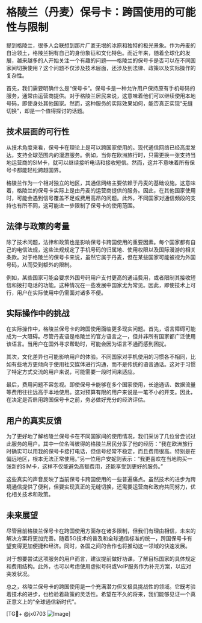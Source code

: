 # 格陵兰（丹麦）保号卡：跨国使用的可能性与限制

提到格陵兰，很多人会联想到那片广袤无垠的冰原和独特的极光景象。作为丹麦的自治领土，格陵兰拥有自己的身份象征和文化特色。而近年来，随着全球化的发展，越来越多的人开始关注一个有趣的问题——格陵兰的保号卡是否可以在不同国家间切换使用？这个问题不仅涉及技术层面，还涉及到法律、政策以及实际操作的复杂性。

首先，我们需要明确什么是“保号卡”。保号卡是一种允许用户保持原有手机号码的服务，通常由运营商提供。对于格陵兰居民来说，这意味着他们可以继续使用本地号码，即使身处其他国家。然而，这种服务的实际效果如何，能否真正实现“无缝切换”，却是一个值得探讨的话题。

## 技术层面的可行性

从技术角度来看，保号卡在理论上是可以跨国家使用的。现代通信网络已经高度发达，支持全球范围内的漫游服务。例如，当你在欧洲旅行时，只需更换一张支持当地运营商的SIM卡，就可以继续接听电话和接收短信。然而，这并不意味着所有保号卡都能轻松跨越国界。

格陵兰作为一个相对独立的地区，其通信网络主要依赖于丹麦的基础设施。这意味着，格陵兰的保号卡实际上是由丹麦的运营商提供的服务。因此，在其他国家使用时，可能会遇到信号覆盖不足或费用高昂的问题。此外，不同国家对通信频段的支持也有所不同，这可能进一步限制了保号卡的使用范围。

## 法律与政策的考量

除了技术问题，法律和政策也是影响保号卡跨国使用的重要因素。每个国家都有自己的电信法规，这些法规规定了手机号码的归属地、使用权限以及国际漫游的相关条款。对于格陵兰的保号卡来说，虽然它属于丹麦，但在某些国家可能被视为外国号码，从而受到额外的限制。

例如，某些国家可能会要求外国号码用户支付更高的通话费用，或者限制其接收短信和拨打电话的功能。这种情况在一些发展中国家尤为常见。因此，即使技术上可行，用户在实际使用中仍需面对诸多不便。

## 实际操作中的挑战

在实际操作中，格陵兰保号卡的跨国使用面临更多现实问题。首先，语言障碍可能成为一大阻碍。尽管丹麦语是格陵兰的官方语言之一，但并非所有国家都广泛使用该语言。当用户在国外寻求帮助时，可能会因为语言不通而感到困扰。

其次，文化差异也可能影响用户的体验。不同国家对手机使用的习惯各不相同，比如有些地方更倾向于使用社交媒体进行沟通，而不是传统的语音通话。这对于习惯了特定方式交流的用户来说，可能需要一段时间来适应。

最后，费用问题不容忽视。即使保号卡能够在多个国家使用，长途通话、数据流量等费用往往远高于本地使用。这对预算有限的用户来说是一笔不小的开支。因此，在决定是否启用跨国保号卡之前，务必做好充分的经济评估。

## 用户的真实反馈

为了更好地了解格陵兰保号卡在不同国家间的使用情况，我们采访了几位曾尝试过此服务的用户。其中一位名叫彼得的格陵兰居民分享了他的经历：“我在欧洲旅行时确实可以用我的保号卡接打电话，但信号经常不稳定，而且费用很高。特别是在偏远地区，根本无法正常使用。”另一位用户安妮则表示：“我更喜欢在当地购买一张新的SIM卡，这样不仅能避免高额费用，还能享受到更好的服务。”

这些真实的声音反映了当前保号卡跨国使用的一些普遍痛点。虽然技术的进步为跨境通信提供了便利，但要实现真正的无缝切换，还需要运营商和政府共同努力，优化相关技术和政策。

## 未来展望

尽管目前格陵兰保号卡在跨国使用方面存在诸多限制，但我们有理由相信，未来的解决方案将更加完善。随着5G技术的普及和全球通信标准的统一，跨国保号卡有望变得更加便捷和经济。同时，各国之间的合作也将推动这一领域的快速发展。

对于想要尝试这项服务的用户而言，建议提前做好功课，了解目标国家的具体规定和费用结构。此外，也可以考虑使用虚拟号码或VoIP服务作为补充方案，以应对突发状况。

总之，格陵兰保号卡的跨国使用是一个充满潜力但又极具挑战性的领域。它既考验着技术的进步，也检验着政策的灵活性。希望在不久的将来，我们能够见证一个真正意义上的“全球通信新时代”。

[TG💪+ @jx0703 ![Image](https://github.com/user-attachments/assets/dbca1d08-cadb-493c-b0ec-ad6f7a83f270)]